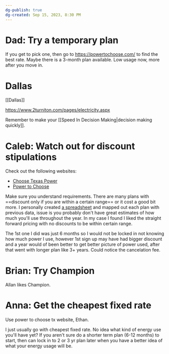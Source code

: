 ```yaml
---
dg-publish: true
dg-created: Sep 15, 2023, 8:30 PM
---
```


# Dad: Try a temporary plan

If you get to pick one, then go to https://powertochoose.com/ to find the best rate. Maybe there is a 3-month plan available. Low usage now, more after you move in.

# Dallas

[[Dallas]]

https://www.2turniton.com/pages/electricity.aspx

Remember to make your [[Speed In Decision Making|decision making quickly]]. 

# Caleb: Watch out for discount stipulations

Check out the following websites: 
- [Choose Texas Power](http://www.choosetexaspower.org/)
- [Power to Choose](http://www.powertochoose.org/)

Make sure you understand requirements. There are many plans with ==discount only if you are within a certain range== or it cost a good bit more. I personally created [a spreadsheet](https://www.dropbox.com/s/4mtej9pfp9ipbrk/EnergyUsageCostChart.xlsx?dl=0) and mapped out each plan with previous data, issue is you probably don't have great estimates of how much you'll use throughout the year. In my case I found I liked the straight forward pricing with no discounts to be within certain range.

The 1st one I did was just 6 months so I would not be locked in not knowing how much power I use, however 1st sign up may have had bigger discount and a year would of been better to get better picture of power used, after that went with longer plan like 3+ years. Could notice the cancelation fee.

# Brian: Try Champion

Allan likes Champion.


# Anna: Get the cheapest fixed rate

Use power to choose tx website, Ethan.

I just usually go with cheapest fixed rate. No idea what kind of energy use you'll have yet? If you aren't sure do a shorter term plan (6-12 months) to start, then can lock in to 2 or 3 yr plan later when you have a better idea of what your energy usage will be.